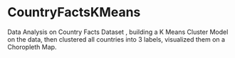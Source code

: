 # CountryFactsKMeans
Data Analysis on Country Facts Dataset , building a K Means Cluster Model on the data, then clustered all countries into 3 labels, visualized them on a Choropleth Map.
